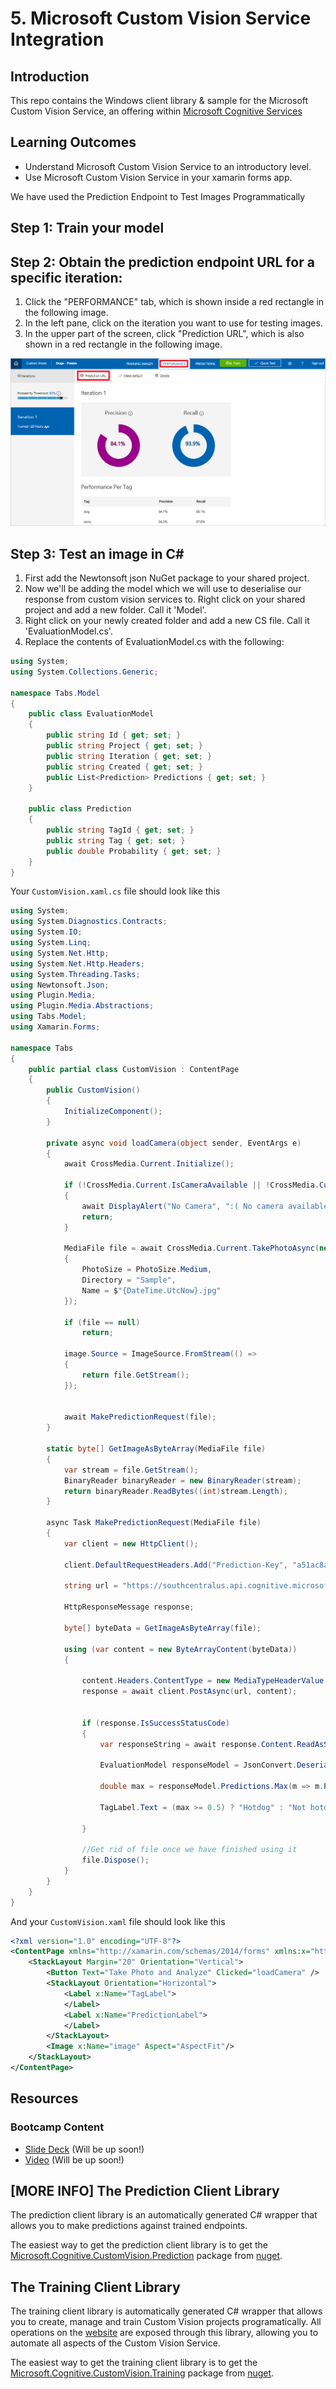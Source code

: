 # 5. Microsoft Custom Vision Service Integration
## Introduction
This repo contains the Windows client library & sample for the Microsoft Custom Vision Service, an offering within [Microsoft Cognitive Services](https://www.microsoft.com/cognitive-services)

## Learning Outcomes
* Understand Microsoft Custom Vision Service to an introductory level.
* Use Microsoft Custom Vision Service in your xamarin forms app.

We have used the Prediction Endpoint to Test Images Programmatically

## Step 1: Train your model

## Step 2: Obtain the prediction endpoint URL for a specific iteration:

1. Click the "PERFORMANCE" tab, which is shown inside a red rectangle in the following image.
2. In the left pane, click on the iteration you want to use for testing images.
3. In the upper part of the screen, click "Prediction URL", which is also shown in a red rectangle in the following image.

![Performance and Prediction tabs](img/performance-tab-and-prediction-url.png)

## Step 3: Test an image in C#

1. First add the Newtonsoft json NuGet package to your shared project.
2. Now we'll be adding the model which we will use to deserialise our response from custom vision services to. Right click on your shared project and add a new folder. Call it 'Model'.
3. Right click on your newly created folder and add a new CS file. Call it 'EvaluationModel.cs'.
4. Replace the contents of EvaluationModel.cs with the following:

```csharp
using System;
using System.Collections.Generic;

namespace Tabs.Model
{
    public class EvaluationModel
    {
		public string Id { get; set; }
		public string Project { get; set; }
		public string Iteration { get; set; }
		public string Created { get; set; }
		public List<Prediction> Predictions { get; set; }
    }

	public class Prediction
	{
		public string TagId { get; set; }
		public string Tag { get; set; }
		public double Probability { get; set; }
	}
}
```

Your `CustomVision.xaml.cs` file should look like this

```csharp
using System;
using System.Diagnostics.Contracts;
using System.IO;
using System.Linq;
using System.Net.Http;
using System.Net.Http.Headers;
using System.Threading.Tasks;
using Newtonsoft.Json;
using Plugin.Media;
using Plugin.Media.Abstractions;
using Tabs.Model;
using Xamarin.Forms;

namespace Tabs
{
    public partial class CustomVision : ContentPage
    {
        public CustomVision()
        {
            InitializeComponent();
        }

        private async void loadCamera(object sender, EventArgs e)
        {
            await CrossMedia.Current.Initialize();

            if (!CrossMedia.Current.IsCameraAvailable || !CrossMedia.Current.IsTakePhotoSupported)
            {
                await DisplayAlert("No Camera", ":( No camera available.", "OK");
                return;
            }

            MediaFile file = await CrossMedia.Current.TakePhotoAsync(new StoreCameraMediaOptions
            {
                PhotoSize = PhotoSize.Medium,
                Directory = "Sample",
                Name = $"{DateTime.UtcNow}.jpg"
            });

            if (file == null)
                return;

            image.Source = ImageSource.FromStream(() =>
            {
                return file.GetStream();
            });


            await MakePredictionRequest(file);
        }

        static byte[] GetImageAsByteArray(MediaFile file)
        {
            var stream = file.GetStream();
            BinaryReader binaryReader = new BinaryReader(stream);
            return binaryReader.ReadBytes((int)stream.Length);
        }

        async Task MakePredictionRequest(MediaFile file)
        {
            var client = new HttpClient();

            client.DefaultRequestHeaders.Add("Prediction-Key", "a51ac8a57d4e4345ab0a48947a4a90ac");

            string url = "https://southcentralus.api.cognitive.microsoft.com/customvision/v1.0/Prediction/4da1555c-14ca-4aaf-af01-d6e1e97e5fa6/image?iterationId=7bc76035-3825-4643-917e-98f9d9f79b71";

            HttpResponseMessage response;

            byte[] byteData = GetImageAsByteArray(file);

            using (var content = new ByteArrayContent(byteData))
            {

                content.Headers.ContentType = new MediaTypeHeaderValue("application/octet-stream");
                response = await client.PostAsync(url, content);


                if (response.IsSuccessStatusCode)
                {
                    var responseString = await response.Content.ReadAsStringAsync();

                    EvaluationModel responseModel = JsonConvert.DeserializeObject<EvaluationModel>(responseString);

                    double max = responseModel.Predictions.Max(m => m.Probability);

                    TagLabel.Text = (max >= 0.5) ? "Hotdog" : "Not hotdog";

                }

                //Get rid of file once we have finished using it
                file.Dispose();
            }
        }
    }
}

```

And your `CustomVision.xaml` file should look like this

```xml
<?xml version="1.0" encoding="UTF-8"?>
<ContentPage xmlns="http://xamarin.com/schemas/2014/forms" xmlns:x="http://schemas.microsoft.com/winfx/2009/xaml" x:Class="Tabs.CustomVision" Title="Custom Vision">
    <StackLayout Margin="20" Orientation="Vertical">
        <Button Text="Take Photo and Analyze" Clicked="loadCamera" />
        <StackLayout Orientation="Horizontal">
            <Label x:Name="TagLabel">
            </Label>
            <Label x:Name="PredictionLabel">
            </Label>
        </StackLayout>
        <Image x:Name="image" Aspect="AspectFit"/>
    </StackLayout>
</ContentPage>
```
## Resources
### Bootcamp Content
* [Slide Deck](http://link.com) (Will be up soon!)
* [Video](http://link.com) (Will be up soon!)

## [MORE INFO] The Prediction Client Library
The prediction client library is an automatically generated C\# wrapper that allows you to make predictions against trained endpoints.

The easiest way to get the prediction client library is to get the [Microsoft.Cognitive.CustomVision.Prediction](https://www.nuget.org/packages/Microsoft.Cognitive.CustomVision.Prediction/) package from [nuget](<http://nuget.org>). 

## The Training Client Library
The training client library is automatically generated C\# wrapper that allows you to create, manage and train Custom Vision projects programatically. All operations on the [website](<https://customvision.ai>) are exposed through this library, allowing you to automate all aspects of the Custom Vision Service.

The easiest way to get the training client library is to get the [Microsoft.Cognitive.CustomVision.Training](https://www.nuget.org/packages/Microsoft.Cognitive.CustomVision.Training/) package from [nuget](<http://nuget.org>).

